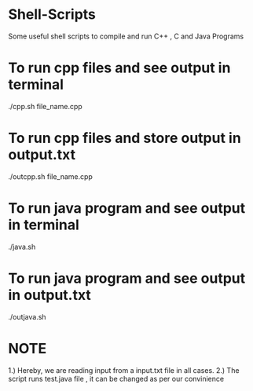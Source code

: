 # Shell-Scripts
Some useful shell scripts to compile and run C++ , C and Java Programs

# To run cpp files and see output in terminal
./cpp.sh file_name.cpp

# To run cpp files and store output in output.txt
./outcpp.sh file_name.cpp

# To run java program and see output in terminal
./java.sh 

# To run java program and see output in output.txt
./outjava.sh

# NOTE
1.) Hereby, we are reading input from a input.txt file in all cases.
2.) The script runs test.java file , it can be changed as per our convinience
